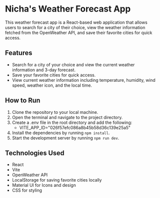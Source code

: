 # Nicha's Weather Forecast App

This weather forecast app is a React-based web application that allows users to search for a city of their choice, view the weather information fetched from the OpenWeather API, and save their favorite cities for quick access.

## Features

- Search for a city of your choice and view the current weather information and 3-day forecast.
- Save your favorite cities for quick access.
- View current weather information including temperature, humidity, wind speed, weather icon, and the local time.

## How to Run

1. Clone the repository to your local machine.
2. Open the terminal and navigate to the project directory.
3. Create a .env file in the root directory and add the following:
   - VITE_APP_ID="026f57efc086a8b45b58d36c139e25a5"
4. Install the dependencies by running `npm install`.
5. Start the development server by running `npm run dev`.

## Technologies Used

- React
- Vite
- OpenWeather API
- LocalStorage for saving favorite cities locally
- Material UI for Icons and design
- CSS for styling
